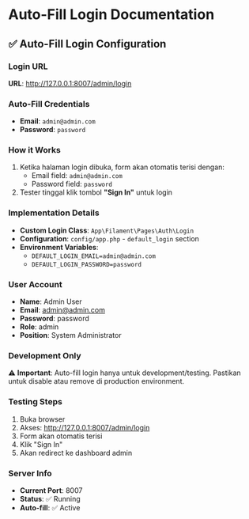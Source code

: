 # Auto-Fill Login Documentation

## ✅ Auto-Fill Login Configuration

### Login URL

**URL**: http://127.0.0.1:8007/admin/login

### Auto-Fill Credentials

-   **Email**: `admin@admin.com`
-   **Password**: `password`

### How it Works

1. Ketika halaman login dibuka, form akan otomatis terisi dengan:
    - Email field: `admin@admin.com`
    - Password field: `password`
2. Tester tinggal klik tombol **"Sign In"** untuk login

### Implementation Details

-   **Custom Login Class**: `App\Filament\Pages\Auth\Login`
-   **Configuration**: `config/app.php` - `default_login` section
-   **Environment Variables**:
    -   `DEFAULT_LOGIN_EMAIL=admin@admin.com`
    -   `DEFAULT_LOGIN_PASSWORD=password`

### User Account

-   **Name**: Admin User
-   **Email**: admin@admin.com
-   **Password**: password
-   **Role**: admin
-   **Position**: System Administrator

### Development Only

⚠️ **Important**: Auto-fill login hanya untuk development/testing.
Pastikan untuk disable atau remove di production environment.

### Testing Steps

1. Buka browser
2. Akses: http://127.0.0.1:8007/admin/login
3. Form akan otomatis terisi
4. Klik "Sign In"
5. Akan redirect ke dashboard admin

### Server Info

-   **Current Port**: 8007
-   **Status**: ✅ Running
-   **Auto-fill**: ✅ Active
